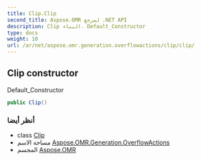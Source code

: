 ```yaml
---
title: Clip.Clip
second_title: Aspose.OMR لمرجع .NET API
description: Clip البناء. Default_Constructor
type: docs
weight: 10
url: /ar/net/aspose.omr.generation.overflowactions/clip/clip/
---
```

## Clip constructor

Default_Constructor

```csharp
public Clip()
```

### أنظر أيضا

* class [Clip](../)
* مساحة الاسم [Aspose.OMR.Generation.OverflowActions](../../clip/)
* المجسم [Aspose.OMR](../../../)


